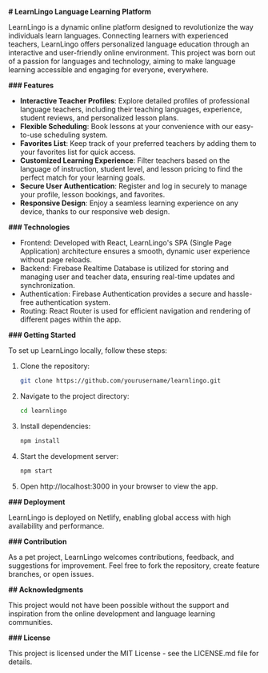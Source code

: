 **# LearnLingo Language Learning Platform**

LearnLingo is a dynamic online platform designed to revolutionize the way individuals learn languages. Connecting learners with experienced teachers, LearnLingo offers personalized language education through an interactive and user-friendly online environment. This project was born out of a passion for languages and technology, aiming to make language learning accessible and engaging for everyone, everywhere.

**### Features**

- **Interactive Teacher Profiles**: Explore detailed profiles of professional language teachers, including their teaching languages, experience, student reviews, and personalized lesson plans.
- **Flexible Scheduling**: Book lessons at your convenience with our easy-to-use scheduling system.
- **Favorites List**: Keep track of your preferred teachers by adding them to your favorites list for quick access.
- **Customized Learning Experience**: Filter teachers based on the language of instruction, student level, and lesson pricing to find the perfect match for your learning goals.
- **Secure User Authentication**: Register and log in securely to manage your profile, lesson bookings, and favorites.
- **Responsive Design**: Enjoy a seamless learning experience on any device, thanks to our responsive web design.

**### Technologies**

- Frontend: Developed with React, LearnLingo's SPA (Single Page Application) architecture ensures a smooth, dynamic user experience without page reloads.
- Backend: Firebase Realtime Database is utilized for storing and managing user and teacher data, ensuring real-time updates and synchronization.
- Authentication: Firebase Authentication provides a secure and hassle-free authentication system.
- Routing: React Router is used for efficient navigation and rendering of different pages within the app.

**### Getting Started**

To set up LearnLingo locally, follow these steps:

1. Clone the repository:

   ```bash
   git clone https://github.com/yourusername/learnlingo.git

   ```

2. Navigate to the project directory:

   ```bash
   cd learnlingo

   ```

3. Install dependencies:

   ```bash
   npm install

   ```

4. Start the development server:

   ```bash
   npm start

   ```


5. Open http://localhost:3000 in your browser to view the app.

**### Deployment**

LearnLingo is deployed on Netlify, enabling global access with high availability and performance.

**### Contribution**

As a pet project, LearnLingo welcomes contributions, feedback, and suggestions for improvement. Feel free to fork the repository, create feature branches, or open issues.

**## Acknowledgments**

This project would not have been possible without the support and inspiration from the online development and language learning communities.

**### License**

This project is licensed under the MIT License - see the LICENSE.md file for details.
